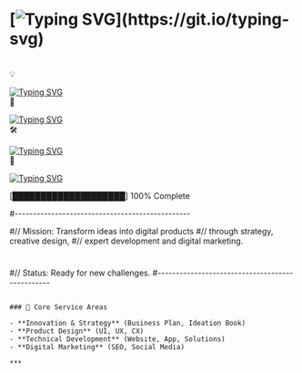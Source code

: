 # [![Typing SVG](https://readme-typing-svg.demolab.com?font=Fira+Code&duration=1000&pause=1500&color=ffffff&multiline=true&repeat=false&width=600&lines=Deploying+Core+Services:)](https://git.io/typing-svg)

<br>
💡<br>

[![Typing SVG](https://readme-typing-svg.demolab.com?font=Fira+Code&duration=4000&pause=2500&color=FE5400&multiline=true&repeat=false&width=600&lines=Innovation)](https://git.io/typing-svg)
<br>
🎨<br>

[![Typing SVG](https://readme-typing-svg.demolab.com?font=Fira+Code&duration=6000&pause=3500&color=FE5400&multiline=true&repeat=false&width=600&lines=Design)](https://git.io/typing-svg)
<br>
🛠️<br>

[![Typing SVG](https://readme-typing-svg.demolab.com?font=Fira+Code&duration=8000&pause=4500&color=FE5400&multiline=true&repeat=false&width=600&lines=Development)](https://git.io/typing-svg)
<br>
📢

[![Typing SVG](https://readme-typing-svg.demolab.com?font=Fira+Code&duration=10000&pause=4500&color=FE5400&multiline=true&repeat=false&width=600&lines=Marketing)](https://git.io/typing-svg)



[████████████████████] 100% Complete

#------------------------------------------------
<br>

#// Mission: Transform ideas into digital products
#//          through strategy, creative design,
#//          expert development and digital marketing.
#
#// Status: Ready for new challenges.
#------------------------------------------------
```

### 🚀 Core Service Areas

- **Innovation & Strategy** (Business Plan, Ideation Book)
- **Product Design** (UI, UX, CX)
- **Technical Development** (Website, App, Solutions)
- **Digital Marketing** (SEO, Social Media)

***
